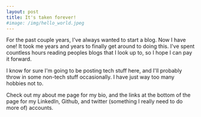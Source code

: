 ```yaml
---
layout: post
title: It's taken forever!
#image: /img/hello_world.jpeg
---
```


For the past couple years, I've always wanted to start a blog.  Now I have one!  It took me years and years to finally get around to doing this.  I've spent countless hours reading peoples blogs that I look up to, so I hope I can pay it forward.

I know for sure I'm going to be posting tech stuff here, and I'll probably throw in some non-tech stuff occasionally.  I have just way too many hobbies not to.

Check out my about me page for my bio, and the links at the bottom of the page for my LinkedIn, Github, and twitter (something I really need to do more of) accounts.
